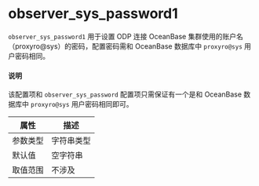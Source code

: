 # observer_sys_password1

`observer_sys_password1` 用于设置 ODP 连接 OceanBase 集群使用的账户名（proxyro@sys）的密码，配置密码需和 OceanBase 数据库中 `proxyro@sys` 用户密码相同。

<main id="notice" type='explain'>
  <h4>说明</h4>
  <p>该配置项和 <code>observer_sys_password</code> 配置项只需保证有一个是和 OceanBase 数据库中 <code>proxyro@sys</code> 用户密码相同即可。</p>
</main>

|  属性    | 描述     |
|----------|---------|
| 参数类型 |   字符串类型      |
| 默认值   | 空字符串     |
| 取值范围 | 不涉及  |
